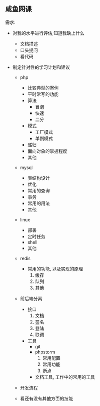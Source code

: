 ## 咸鱼网课

需求: 

* 对我的水平进行评估,知道我缺上什么

  * 文档描述
  * 口头提问
  * 看代码

* 制定针对性的学习计划和建议

  * php
    * 比较典型的案例
    * 平时常写的功能
    * 算法
      * 冒泡
      * 快速
      * 二分
    * 模式
      * 工厂模式
      * 单例模式
    * 递归
    * 面向对象的掌握程度
    * 其他
  * mysql
    * 表结构设计
    * 优化
    * 常用的查询
    * 事务
    * 常用的用法
    * 其他
  * linux
    * 部署
    * 定时任务
    * shell
    * 其他
  * redis
    * 常用的功能, 以及实现的原理
      1. 缓存
      2. 队列
      3. 其他
  * 前后端分离
    * 接口
      1. 文档
      2. 签名
      3. 登陆
      4. 联调
    * 工具
      * git
      * phpstorm
        1. 常用配置
        2. 常用功能
        3. 断点
      * 文档工具, 工作中的常用的工具
  * 开发流程
  
  * 看还有没有其他方面的技能
